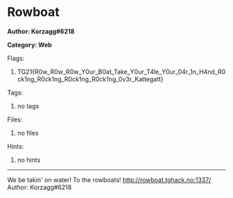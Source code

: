 # Rowboat
**Author: Korzagg#6218**

**Category: Web**

Flags:
1. TG21{R0w_R0w_R0w_Y0ur_B0at_Take_Y0ur_T4le_Y0ur_04r_1n_H4nd_R0ck1ng_R0ck1ng_R0ck1ng_R0ck1ng_0v3r_Kattegatt}


Tags: 
1. no tags

Files: 
1. no files

Hints: 
1. no hints


---
We be takin' on water! To the rowboats!  http://rowboat.tghack.no:1337/
Author: Korzagg#6218

